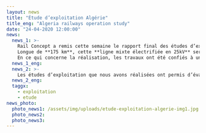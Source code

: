 ```yaml
---
layout: news
title: "Étude d’exploitation Algérie"
title_eng: "Algeria railways operation study"
date: "24-04-2020 12:00:00"
news:
  news_1: >-
    Rail Concept a remis cette semaine le rapport final des études d’exploitation du **projet de ligne nouvelle** entre les gares de Thenia et de Bordj Bou Arreridj (Algérie). 
    Longue de **175 km**, cette **ligne mixte électrifiée en 25kV** sera équipée en **ERTMS de niveau 2**. Le projet d’un coût de **1,7 milliards d’euros**, a été confié pour la partie maitrise d’œuvre, aux bureaux d’études PORY 5 (Allemagne) et Systra (France). 
    En ce qui concerne la réalisation, les travaux ont été confiés à un groupement d’entreprises sino-turc à savoir CCECC (Chine) et OZGUN (Turquie).
  news_1_eng:
  news_2: >-
    Les études d’exploitation que nous avons réalisées ont permis d’évaluer **la capacité maximale de la ligne** en période de pointe avec un trafic mixte et de construire un **plan transport 24h robuste et optimisé** permettant à la fois un développement de la desserte régionale et du fret ferroviaire.
  news_2_eng:
  taggx:
    - exploitation
    - etude
news_photo:
  photo_news1: /assets/img/uploads/etude-exploitation-algerie-img1.jpg
  photo_news2:
  photo_news3:
---
```

